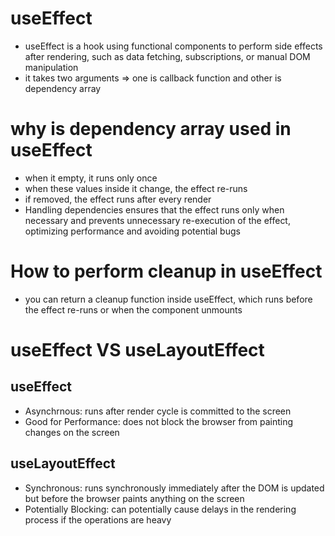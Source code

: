 # useEffect

- useEffect is a hook using functional components to perform side effects after rendering, such as data fetching, subscriptions, or manual DOM manipulation
- it takes two arguments => one is callback function and other is dependency array

# why is dependency array used in useEffect

- when it empty, it runs only once
- when these values inside it change, the effect re-runs
- if removed, the effect runs after every render
- Handling dependencies ensures that the effect runs only when necessary and prevents unnecessary re-execution of the effect, optimizing performance and avoiding potential bugs

# How to perform cleanup in useEffect

- you can return a cleanup function inside useEffect, which runs before the effect re-runs or when the component unmounts

# useEffect VS useLayoutEffect

## useEffect

- Asynchrnous: runs after render cycle is committed to the screen
- Good for Performance: does not block the browser from painting changes on the screen

## useLayoutEffect

- Synchronous: runs synchronously immediately after the DOM is updated but before the browser paints anything on the screen
- Potentially Blocking: can potentially cause delays in the rendering process if the operations are heavy

